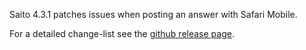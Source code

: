 <!--
title: Saito 4.3.1 released
template: whats-new
date: 2014-09-28
-->

Saito 4.3.1 patches issues when posting an answer with Safari Mobile.

For a detailed change-list see the [github release page](https://github.com/Schlaefer/Saito/releases/tag/4.3.1).